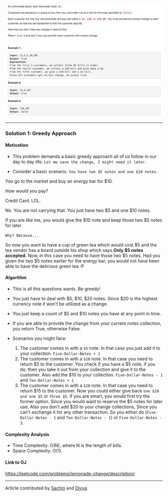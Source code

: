 <p align="center">
<img src="../../Images/Lemonade-Change.png" width="600">
</p>

---
### Solution 1: Greedy Approach

#### Motivation

* This problem demands a basic greedy approach all of us follow in our day to day life.
`Let me save the change, I might need it later`.

* Consider a basic scenario.
`You have two $5 notes and one $10 notes.`

You go to the market and buy an energy bar for $10.

How would you pay?

Credit Card. LOL.

No. You are not carrying that. You just have two $5 and one $10 notes.

If you are like me, you would give the $10 note and keep those two $5 notes for later.

`Why? Because...`

So now you want to have a cup of green tea which would cost $5 and the tea vendor has a board outside his shop which says **Only $5 notes accepted.** Now, in this case you need to have those two $5 notes. Had you given the two $5 notes earlier for the energy bar, you would not have been able to have the delicious green tea :P

#### Algorithm

* This is all this questions wants. Be greedy!

* You just have to deal with $5, $10, $20 notes. Since $20 is the highest currency note it won't be utilized as a change.

* You just keep a count of $5 and $10 notes you have at any point in time.

* If you are able to provide the change from your current notes collection, you return True, otherwise False.

* Scenarios you might face:
  1. The customer comes in with a `$5` note. In that case you just add it to your collection. `Five-Dollar-Notes + 1`
  2. The customer comes in with a `$10` note. In that case you need to return $5 to the customer. You check if you have a $5 note, if you do, then you take it out from your collection and give it to the customer. Also add the $10 to your collection. `Five-Dollar-Notes - 1` and `Ten-Dollar-Notes + 1`
  3. The customer comes in with a `$20` note. In that case you need to return $15 to the customer. Now you could either give back `one $10 and one $5` or `three $5`. If you are smart, you would first try the former option. Since you would want to reserve the $5 notes for later use. Also you don't add $20 to your change collections, Since you can't exchange it for any other transaction. So you either do (`Five-Dollar-Notes - 1` and `Ten-Dollar-Notes - 1`) or `Five-Dollar-Notes - 3`.

#### Complexity Analysis

* Time Complexity: O(N), where N is the length of bills.
* Space Complexity: O(1).

#### Link to OJ

https://leetcode.com/problems/lemonade-change/description/

---
Article contributed by [Sachin](https://github.com/edorado93) and [Divya](https://github.com/DivyaGodayal).
